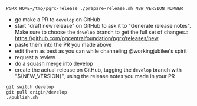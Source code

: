 ```shell
PGRX_HOME=/tmp/pgrx-release ./prepare-release.sh NEW_VERSION_NUMBER
```

- go make a PR to `develop` on GitHub
- start "draft new release" on GitHub to ask it to "Generate release notes".  Make sure to choose the `develop` branch to get the full set of changes.: https://github.com/pgcentralfoundation/pgrx/releases/new
- paste them into the PR you made above
- edit them as best as you can while channeling @workingjubilee's spirit
- request a review
- do a squash merge into develop
- create the actual release on GitHub, tagging the `develop` branch with "${NEW_VERSION}", using the release notes you made in your PR

```shell
git switch develop
git pull origin/develop
./publish.sh
```
